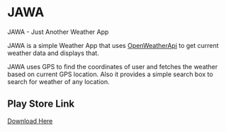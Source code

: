 # JAWA
JAWA - Just Another Weather App

JAWA is a simple Weather App that uses [OpenWeatherApi](https://openweathermap.org/api) to get current weather data and displays that.

JAWA uses GPS to find the coordinates of user and fetches the weather based on current GPS location. Also it provides a simple search box to search for weather of any location.

## Play Store Link
[Download Here](https://play.google.com/store/apps/details?id=com.mak.jawa)
